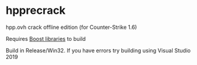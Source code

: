 # hpprecrack
hpp.ovh crack offline edition (for Counter-Strike 1.6)

Requires [Boost libraries](https://www.boost.org/) to build

Build in Release/Win32. If you have errors try building using Visual Studio 2019
